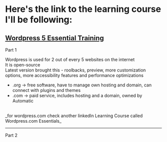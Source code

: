 # Here's the link to the learning course I'll be following:

## [Wordpress 5 Essential Training](https://www.linkedin.com/learning/wordpress-essential-training-24651128/getting-started-with-wordpress?u=2272289)

<p style={text-align:center}>Part 1</p>
Wordpress is used for 2 out of every 5 websites on the internet<br>
It is open-source<br>
Latest version brought this - roolbacks, preview, more customization options, more accessibility features and performance optimizations<br>

- .org -> free software, have to manage own hosting and domain, can connect with plugins and themes
- .com -> paid service, includes hosting and a domain, owned by Automatic
<br>
_for wordpress.com check another linkedIn Learning Course called Wordpress.com Essentials_
<hr>
<p style={text-align:center}>Part 2</p>
